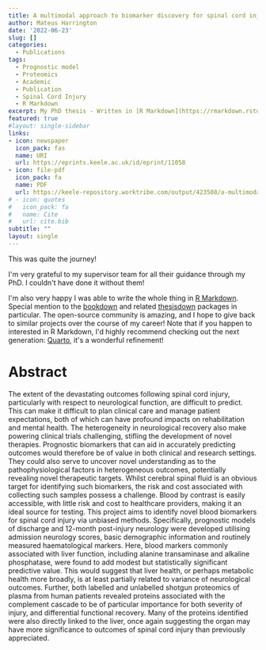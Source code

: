 ```yaml
---
title: A multimodal approach to biomarker discovery for spinal cord injury
author: Mateus Harrington
date: '2022-06-23'
slug: []
categories:
  - Publications
tags:
  - Prognostic model
  - Proteomics
  - Academic
  - Publication
  - Spinal Cord Injury
  - R Markdown
excerpt: My PhD thesis - Written in [R Markdown](https://rmarkdown.rstudio.com/)!
featured: true
#layout: single-sidebar
links:
- icon: newspaper
  icon_pack: fas
  name: URI
  url: https://eprints.keele.ac.uk/id/eprint/11058
- icon: file-pdf
  icon_pack: fa
  name: PDF
  url: https://keele-repository.worktribe.com/output/423508/a-multimodal-approach-to-biomarker-discovery-for-spinal-cord-injury#
# - icon: quotes
#   icon_pack: fa
#   name: Cite
#   url: cite.bib
subtitle: ""
layout: single
---
```


This was quite the journey!

I'm very grateful to my supervisor team for all their guidance through my PhD.
I couldn't have done it without them!

I'm also very happy I was able to write the whole thing in [R Markdown](https://rmarkdown.rstudio.com/).
Special mention to the [bookdown](https://bookdown.org/) and related [thesisdown](https://github.com/ismayc/thesisdown) packages in particular.
The open-source community is amazing, and I hope to give back to similar projects over the course of my career!
Note that if you happen to interested in R Markdown, I'd highly recommend checking out the next generation: [Quarto](https://quarto.org/), it's a wonderful refinement!


# Abstract

The extent of the devastating outcomes following spinal cord injury, particularly with respect to neurological function, are difficult to predict.
This can make it difficult to plan clinical care and manage patient expectations, both of which can have profound impacts on rehabilitation and mental health.
The heterogeneity in neurological recovery also make powering clinical trials challenging, stifling the development of novel therapies.
Prognostic biomarkers that can aid in accurately predicting outcomes would therefore be of value in both clinical and research settings.
They could also serve to uncover novel understanding as to the pathophysiological factors in heterogeneous outcomes, potentially revealing novel therapeutic targets.
Whilst cerebral spinal fluid is an obvious target for identifying such biomarkers, the risk and cost associated with collecting such samples possess a challenge.
Blood by contrast is easily accessible, with little risk and cost to healthcare providers, making it an ideal source for testing.
This project aims to identify novel blood biomarkers for spinal cord injury via unbiased methods.
Specifically, prognostic models of discharge and 12-month post-injury neurology were developed utilising admission neurology scores, basic demographic information and routinely measured haematological markers.
Here, blood markers commonly associated with liver function, including alanine transaminase and alkaline phosphatase, were found to add modest but statistically significant predictive value.
This would suggest that liver health, or perhaps metabolic health more broadly, is at least partially related to variance of neurological outcomes.
Further, both labelled and unlabelled shotgun proteomics of plasma from human patients revealed proteins associated with the complement cascade to be of particular importance for both severity of injury, and differential functional recovery.
Many of the proteins identified were also directly linked to the liver, once again suggesting the organ may have more significance to outcomes of spinal cord injury than previously appreciated.
